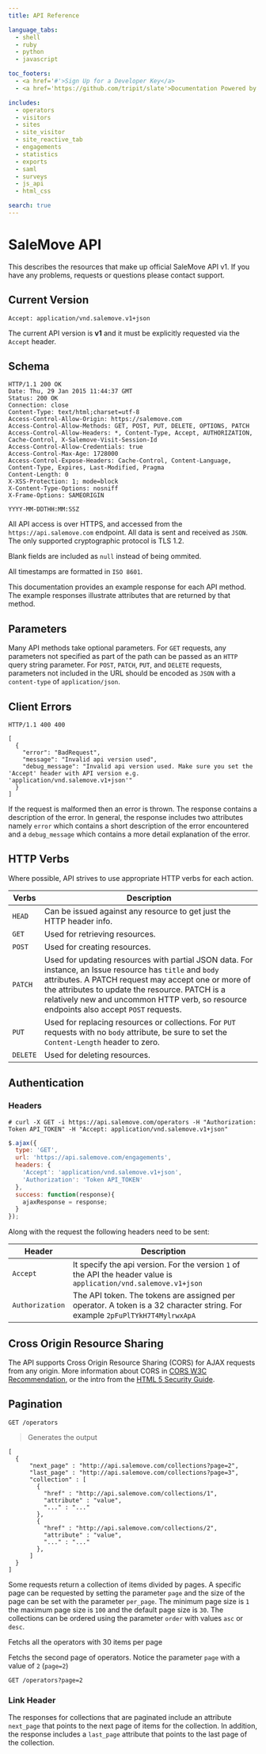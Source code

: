 ```yaml
---
title: API Reference

language_tabs:
  - shell
  - ruby
  - python
  - javascript

toc_footers:
  - <a href='#'>Sign Up for a Developer Key</a>
  - <a href='https://github.com/tripit/slate'>Documentation Powered by Slate</a>

includes:
  - operators
  - visitors
  - sites
  - site_visitor
  - site_reactive_tab
  - engagements
  - statistics
  - exports
  - saml
  - surveys
  - js_api
  - html_css

search: true
---
```


# SaleMove API

This describes the resources that make up official SaleMove API v1. If you have any problems, requests or questions please contact support.

## Current Version
```
Accept: application/vnd.salemove.v1+json
```
The current API version is **v1** and it must be explicitly requested via the `Accept` header.

## Schema

```
HTTP/1.1 200 OK
Date: Thu, 29 Jan 2015 11:44:37 GMT
Status: 200 OK
Connection: close
Content-Type: text/html;charset=utf-8
Access-Control-Allow-Origin: https://salemove.com
Access-Control-Allow-Methods: GET, POST, PUT, DELETE, OPTIONS, PATCH
Access-Control-Allow-Headers: *, Content-Type, Accept, AUTHORIZATION, Cache-Control, X-Salemove-Visit-Session-Id
Access-Control-Allow-Credentials: true
Access-Control-Max-Age: 1728000
Access-Control-Expose-Headers: Cache-Control, Content-Language, Content-Type, Expires, Last-Modified, Pragma
Content-Length: 0
X-XSS-Protection: 1; mode=block
X-Content-Type-Options: nosniff
X-Frame-Options: SAMEORIGIN
```
```
YYYY-MM-DDTHH:MM:SSZ
```

All API access is over HTTPS, and accessed from the `https://api.salemove.com` endpoint. All data is sent and received as `JSON`. The only supported cryptographic protocol is TLS 1.2.

Blank fields are included as `null` instead of being ommited.

All timestamps are formatted in `ISO 8601`.

This documentation provides an example response for each API method. The example responses illustrate attributes that are returned by that method.

## Parameters

Many API methods take optional parameters. For `GET` requests, any parameters not specified as part of the path can be passed as an `HTTP` query string parameter. For `POST`, `PATCH`, `PUT`, and `DELETE` requests, parameters not included in the URL should be encoded as `JSON` with a `content-type` of `application/json`.

## Client Errors

```
HTTP/1.1 400 400
```
```
[
  {
    "error": "BadRequest",
    "message": "Invalid api version used",
    "debug_message": "Invalid api version used. Make sure you set the 'Accept' header with API version e.g. 'application/vnd.salemove.v1+json'"
  }
]
```
If the request is malformed then an error is thrown. The response contains a description of the error. In general, the response includes two attributes namely `error` which contains a short description of the error encountered and a `debug_message` which contains a more detail explanation of the error.

## HTTP Verbs
Where possible, API strives to use appropriate HTTP verbs for each action.

|Verbs | Description|
---------|-----------
|`HEAD` | Can be issued against any resource to get just the HTTP header info.|
|`GET` | Used for retrieving resources.|
|`POST` | Used for creating resources.|
|`PATCH` | Used for updating resources with partial JSON data.  For instance, an Issue resource has `title` and `body` attributes.  A PATCH request may accept one or more of the attributes to update the resource.  PATCH is a relatively new and uncommon HTTP verb, so resource endpoints also accept `POST` requests.|
|`PUT` | Used for replacing resources or collections. For `PUT` requests with no `body` attribute, be sure to set the `Content-Length` header to zero.|
|`DELETE` |Used for deleting resources.|

## Authentication

### Headers

```shell
# curl -X GET -i https://api.salemove.com/operators -H "Authorization: Token API_TOKEN" -H "Accept: application/vnd.salemove.v1+json"
```

```javascript
$.ajax({
  type: 'GET',
  url: 'https://api.salemove.com/engagements',
  headers: {
    'Accept': 'application/vnd.salemove.v1+json',
    'Authorization': 'Token API_TOKEN'
  },
  success: function(response){
    ajaxResponse = response;
  }
});
```
Along with the request the following headers need to be sent:

|Header|Description|
-------|-----------
|`Accept`|It specify the api version. For the version `1` of the API the header value is `application/vnd.salemove.v1+json`|
|`Authorization`|The API token. The tokens are assigned per operator. A token is a 32 character string. For example `2pFuPlTYkH7T4MylrwxApA`|

## Cross Origin Resource Sharing

The API supports Cross Origin Resource Sharing (CORS) for AJAX requests from any origin. More information about CORS in [CORS W3C Recommendation](http://www.w3.org/TR/cors/), or the intro from the [HTML 5 Security Guide](https://www.owasp.org/index.php/HTML5_Security_Cheat_Sheet).

## Pagination
```
GET /operators
```
> Generates the output

```
[
  {
      "next_page" : "http://api.salemove.com/collections?page=2",
      "last_page" : "http://api.salemove.com/collections?page=3",
      "collection" : [
        {
          "href" : "http://api.salemove.com/collections/1",
          "attribute" : "value",
          "..." : "..."
        },
        {
          "href" : "http://api.salemove.com/collections/2",
          "attribute" : "value",
          "..." : "..."
        },
      ]
  }
]
```

Some requests return a collection of items divided by pages. A specific page can be requested by setting the parameter `page` and the size of the page can be set with the parameter `per_page`. The minimum page size is `1` the maximum page size is `100` and the default page size is `30`. The collections can be ordered using the parameter `order` with values `asc` or `desc`.

Fetchs all the operators with 30 items per page

Fetchs the second page of operators. Notice the parameter `page` with a value of `2` (`page=2`)
```
GET /operators?page=2
```

### Link Header

The responses for collections that are paginated include an attribute `next_page` that points to the next page of items for the collection. In addition, the response includes a `last_page` attribute that points to the last page of the collection.


<div id="salemove"></div>
